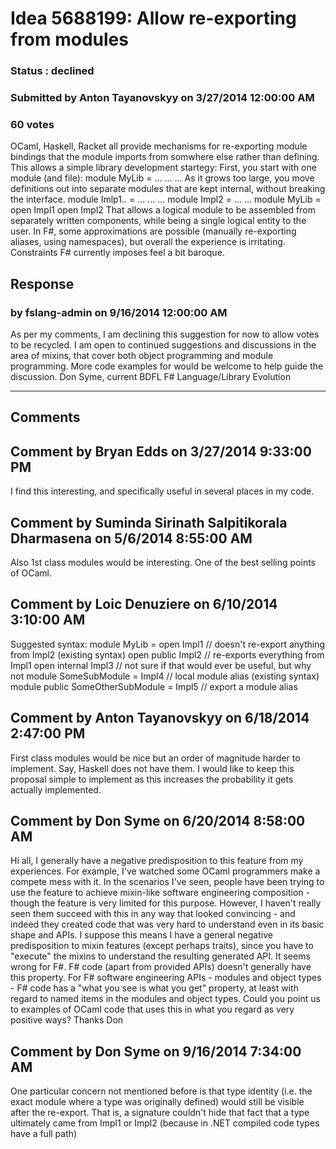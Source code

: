 # Idea 5688199: Allow re-exporting from modules #

### Status : declined

### Submitted by Anton Tayanovskyy on 3/27/2014 12:00:00 AM

### 60 votes

OCaml, Haskell, Racket all provide mechanisms for re-exporting module bindings that the module imports from somwhere else rather than defining. This allows a simple library development startegy:
First, you start with one module (and file):
module MyLib =
...
...
...
As it grows too large, you move definitions out into separate modules that are kept internal, without breaking the interface.
module Imlp1.. =
...
...
...
module Impl2 =
...
...
module MyLib =
open Impl1
open Impl2
That allows a logical module to be assembled from separately written components, while being a single logical entity to the user.
In F#, some approximations are possible (manually re-exporting aliases, using namespaces), but overall the experience is irritating. Constraints F# currently imposes feel a bit baroque.



## Response 
### by fslang-admin on 9/16/2014 12:00:00 AM

As per my comments, I am declining this suggestion for now to allow votes to be recycled.
I am open to continued suggestions and discussions in the area of mixins, that cover both object programming and module programming. More code examples for would be welcome to help guide the discussion.
Don Syme, current BDFL F# Language/Library Evolution

------------------------
## Comments


## Comment by Bryan Edds on 3/27/2014 9:33:00 PM
I find this interesting, and specifically useful in several places in my code.


## Comment by Suminda Sirinath Salpitikorala Dharmasena on 5/6/2014 8:55:00 AM
Also 1st class modules would be interesting. One of the best selling points of OCaml.


## Comment by Loic Denuziere on 6/10/2014 3:10:00 AM
Suggested syntax:
module MyLib =
open Impl1 // doesn't re-export anything from Impl2 (existing syntax)
open public Impl2 // re-exports everything from Impl1
open internal Impl3 // not sure if that would ever be useful, but why not
module SomeSubModule = Impl4 // local module alias (existing syntax)
module public SomeOtherSubModule = Impl5 // export a module alias


## Comment by Anton Tayanovskyy on 6/18/2014 2:47:00 PM
First class modules would be nice but an order of magnitude harder to implement. Say, Haskell does not have them. I would like to keep this proposal simple to implement as this increases the probability it gets actually implemented.


## Comment by Don Syme on 6/20/2014 8:58:00 AM
Hi all,
I generally have a negative predisposition to this feature from my experiences. For example, I've watched some OCaml programmers make a compete mess with it. In the scenarios I've seen, people have been trying to use the feature to achieve mixin-like software engineering composition - though the feature is very limited for this purpose. However, I haven't really seen them succeed with this in any way that looked convincing - and indeed they created code that was very hard to understand even in its basic shape and APIs.
I suppose this means I have a general negative predisposition to mixin features (except perhaps traits), since you have to "execute" the mixins to understand the resulting generated API. It seems wrong for F#. F# code (apart from provided APIs) doesn't generally have this property. For F# software engineering APIs - modules and object types - F# code has a "what you see is what you get" property, at least with regard to named items in the modules and object types.
Could you point us to examples of OCaml code that uses this in what you regard as very positive ways?
Thanks
Don


## Comment by Don Syme on 9/16/2014 7:34:00 AM
One particular concern not mentioned before is that type identity (i.e. the exact module where a type was originally defined) would still be visible after the re-export. That is, a signature couldn't hide that fact that a type ultimately came from Impl1 or Impl2 (because in .NET compiled code types have a full path)

